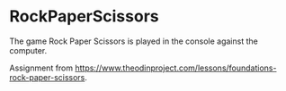 # RockPaperScissors

The game Rock Paper Scissors is played in the console against the computer.

Assignment from https://www.theodinproject.com/lessons/foundations-rock-paper-scissors.
